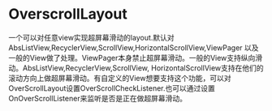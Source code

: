 # OverscrollLayout
一个可以对任意view实现超屏幕滑动的layout.默认对AbsListView,RecyclerView,ScrollView,HorizontalScrollView,ViewPager 
以及一般的View做了处理。ViewPager本身禁止超屏幕滑动。一般的View支持纵向滑动。AbsListView,RecyclerView,ScrollView,
HorizontalScrollView支持在他们的滚动方向上做超屏幕滑动。有自定义的View想要支持这个功能，可以对OverScrollLayout设置OverScrollCheckListener.也可以通过设置OnOverScrollListener来监听是否是正在做超屏幕滑动。
